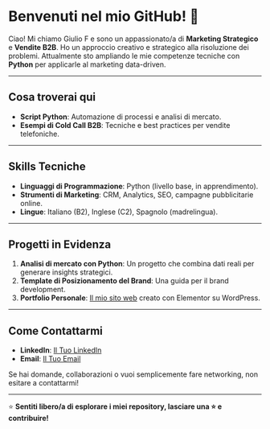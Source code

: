 # Benvenuti nel mio GitHub! 👋

Ciao! Mi chiamo Giulio F e sono un appassionato/a di **Marketing Strategico** e **Vendite B2B**. 
Ho un approccio creativo e strategico alla risoluzione dei problemi. Attualmente sto ampliando le mie competenze tecniche con **Python** per applicarle al marketing data-driven.

---

## Cosa troverai qui

- **Script Python**: Automazione di processi e analisi di mercato.
- **Esempi di Cold Call B2B**: Tecniche e best practices per vendite telefoniche.

---

## Skills Tecniche

- **Linguaggi di Programmazione**: Python (livello base, in apprendimento).
- **Strumenti di Marketing**: CRM, Analytics, SEO, campagne pubblicitarie online.
- **Lingue**: Italiano (B2), Inglese (C2), Spagnolo (madrelingua).

---

## Progetti in Evidenza

1. **Analisi di mercato con Python**: Un progetto che combina dati reali per generare insights strategici.
2. **Template di Posizionamento del Brand**: Una guida per il brand development.
3. **Portfolio Personale**: [Il mio sito web](#) creato con Elementor su WordPress.

---

## Come Contattarmi

- **LinkedIn**: [Il Tuo LinkedIn](#)
- **Email**: [Il Tuo Email](mailto:#)

Se hai domande, collaborazioni o vuoi semplicemente fare networking, non esitare a contattarmi!

---

⭐ **Sentiti libero/a di esplorare i miei repository, lasciare una ⭐ e contribuire!**
